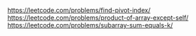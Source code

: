 https://leetcode.com/problems/find-pivot-index/<br>
https://leetcode.com/problems/product-of-array-except-self/<br>
https://leetcode.com/problems/subarray-sum-equals-k/<br>
